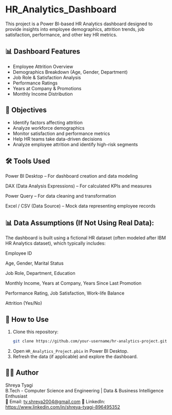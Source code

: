 # HR_Analytics_Dashboard
This project is a Power BI-based HR Analytics dashboard designed to provide insights into employee demographics, attrition trends, job satisfaction, performance, and other key HR metrics.


## 📊 Dashboard Features

- Employee Attrition Overview
- Demographics Breakdown (Age, Gender, Department)
- Job Role & Satisfaction Analysis
- Performance Ratings
- Years at Company & Promotions
- Monthly Income Distribution


## 🧠 Objectives

- Identify factors affecting attrition
- Analyze workforce demographics
- Monitor satisfaction and performance metrics
- Help HR teams take data-driven decisions
- Analyze employee attrition and identify high-risk segments


## 🛠 Tools Used

Power BI Desktop – For dashboard creation and data modeling

DAX (Data Analysis Expressions) – For calculated KPIs and measures

Power Query – For data cleaning and transformation

Excel / CSV (Data Source) – Mock data representing employee records

## 📊 Data Assumptions (If Not Using Real Data):
The dashboard is built using a fictional HR dataset (often modeled after IBM HR Analytics dataset), which typically includes:

Employee ID

Age, Gender, Marital Status

Job Role, Department, Education

Monthly Income, Years at Company, Years Since Last Promotion

Performance Rating, Job Satisfaction, Work-life Balance

Attrition (Yes/No)


## 📂 How to Use

1. Clone this repository:
    ```bash
    git clone https://github.com/your-username/hr-analytics-project.git
    ```
2. Open `HR_Analytics_Project.pbix` in Power BI Desktop.
3. Refresh the data (if applicable) and explore the dashboard.


## 🙋‍♀️ Author

Shreya Tyagi  
B.Tech - Computer Science and Engineering | Data & Business Intelligence Enthusiast  
📧 Email: ty.shreya2004@gmail.com
🔗 LinkedIn: https://www.linkedin.com/in/shreya-tyagi-896495352

